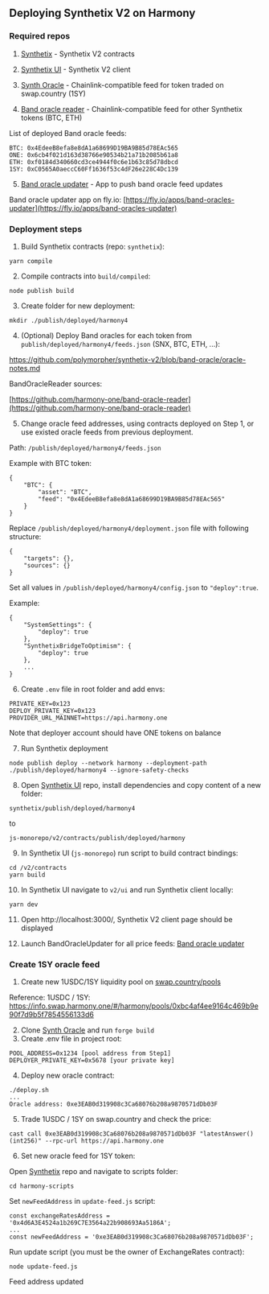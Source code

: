 ## Deploying Synthetix V2 on Harmony

### Required repos

1. [Synthetix](https://github.com/harmony-one/synthetix) - Synthetix V2 contracts

2. [Synthetix UI](https://github.com/harmony-one/synthetix-js-monorepo) - Synthetix V2 client

3. [Synth Oracle](https://github.com/polymorpher/synth-oracle) - Chainlink-compatible feed for token traded on swap.country (1SY)

4. [Band oracle reader](https://github.com/harmony-one/band-oracle-reader) - Chainlink-compatible feed for other Synthetix tokens (BTC, ETH)

List of deployed Band oracle feeds:
```shell
BTC: 0x4EdeeB8efa8e8dA1a68699D19BA9B85d78EAc565
ONE: 0x6cb4f021d163d38766e90534b21a71b2085b61a8
ETH: 0xf0184d340660cd3ce4944f0c6e1b63c85d78dbcd
1SY: 0xC0565A0aeccC60Ff1636f53c4dF26e228C4Dc139
```

5. [Band oracle updater](https://github.com/harmony-one/band-oracle-updater) - App to push band oracle feed updates

Band oracle updater app on fly.io: [https://fly.io/apps/band-oracles-updater](https://fly.io/apps/band-oracles-updater)


### Deployment steps

1. Build Synthetix contracts (repo: `synthetix`):
```shell
yarn compile
```

2. Compile contracts into `build/compiled`:
```shell
node publish build
```

3. Create folder for new deployment:
```shell
mkdir ./publish/deployed/harmony4
```

4. (Optional) Deploy Band oracles for each token from `publish/deployed/harmony4/feeds.json` (SNX, BTC, ETH, ...):

https://github.com/polymorpher/synthetix-v2/blob/band-oracle/oracle-notes.md

BandOracleReader sources:

[https://github.com/harmony-one/band-oracle-reader](https://github.com/harmony-one/band-oracle-reader)

5. Change oracle feed addresses, using contracts deployed on Step 1, or use existed oracle feeds from previous deployment.

Path: `/publish/deployed/harmony4/feeds.json`

Example with BTC token:
```shell
{
	"BTC": {
		"asset": "BTC",
		"feed": "0x4EdeeB8efa8e8dA1a68699D19BA9B85d78EAc565"
	}
}

```

Replace `/publish/deployed/harmony4/deployment.json` file with following structure:
```shell
{
	"targets": {},
	"sources": {}
}
```

Set all values in `/publish/deployed/harmony4/config.json` to `"deploy":true`.

Example:
```shell
{
	"SystemSettings": {
		"deploy": true
	},
	"SynthetixBridgeToOptimism": {
		"deploy": true
	},
	...
}
```

6. Create `.env` file in root folder and add envs:
```shell
PRIVATE_KEY=0x123
DEPLOY_PRIVATE_KEY=0x123
PROVIDER_URL_MAINNET=https://api.harmony.one
```

Note that deployer account should have ONE tokens on balance

7. Run Synthetix deployment
```shell
node publish deploy --network harmony --deployment-path ./publish/deployed/harmony4 --ignore-safety-checks
```

8. Open [Synthetix UI](https://github.com/harmony-one/synthetix-js-monorepo) repo, install dependencies and copy content of a new folder:

```
synthetix/publish/deployed/harmony4
```
to
```
js-monorepo/v2/contracts/publish/deployed/harmony
```

9. In Synthetix UI (`js-monorepo`) run script to build contract bindings:
```shell
cd /v2/contracts
yarn build
```

10. In Synthetix UI navigate to `v2/ui` and run Synthetix client locally:
```shell
yarn dev
```

11. Open http://localhost:3000/, Synthetix V2 client page should be displayed


12. Launch BandOracleUpdater for all price feeds: [Band oracle updater](https://github.com/harmony-one/band-oracle-updater)


### Create 1SY oracle feed

1) Create new 1USDC/1SY liquidity pool on [swap.country/pools](https://swap.country/#/pools)

Reference: 1USDC / 1SY:
https://info.swap.harmony.one/#/harmony/pools/0xbc4af4ee9164c469b9e90f7d9b5f7854556133d6

2) Clone [Synth Oracle](https://github.com/polymorpher/synth-oracle) and run `forge build`
3) Create .env file in project root:

```shell
POOL_ADDRESS=0x1234 [pool address from Step1]
DEPLOYER_PRIVATE_KEY=0x5678 [your private key]
```

4) Deploy new oracle contract:
```shell
./deploy.sh
...
Oracle address: 0xe3EAB0d319908c3Ca68076b208a9870571dDb03F
```

5) Trade 1USDC / 1SY on swap.country and check the price:
```shell
cast call 0xe3EAB0d319908c3Ca68076b208a9870571dDb03F "latestAnswer()(int256)" --rpc-url https://api.harmony.one
```

6) Set new oracle feed for 1SY token:

Open [Synthetix](https://github.com/harmony-one/synthetix) repo and navigate to scripts folder:
```shell
cd harmony-scripts
```

Set `newFeedAddress` in `update-feed.js` script:
```shell
const exchangeRatesAddress = '0x4d6A3E4524a1b269C7E3564a22b908693Aa5186A';
...
const newFeedAddress = '0xe3EAB0d319908c3Ca68076b208a9870571dDb03F';
```

Run update script (you must be the owner of ExchangeRates contract):
```shell
node update-feed.js
```

Feed address updated
